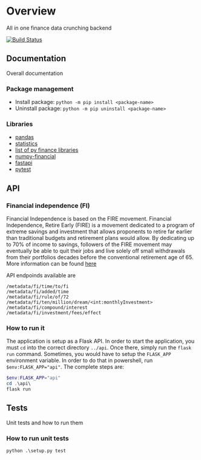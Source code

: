 # Overview

All in one finance data crunching backend

[![Build Status](https://gkamacharov.visualstudio.com/gkama-cicd/_apis/build/status/kamacharovs.aiof-metadata?branchName=master)](https://gkamacharov.visualstudio.com/gkama-cicd/_build/latest?definitionId=19&branchName=master)

## Documentation

Overall documentation

### Package management

- Install package: `python -m pip install <package-name>`
- Uninstall package: `python -m pip uninstall <package-name>`

### Libraries

- [pandas](https://pandas.pydata.org/docs/reference/index.html)
- [statistics](https://docs.python.org/3/library/statistics.html)
- [list of py finance libraries](https://github.com/wilsonfreitas/awesome-quant#python)
- [numpy-financial](https://numpy.org/numpy-financial/latest/)
- [fastapi](https://github.com/tiangolo/fastapi)
- [pytest](https://docs.pytest.org/en/stable/)

## API

### Financial independence (FI)

Financial Independence is based on the FIRE movement. Financial Independence, Retire Early (FIRE) is a movement dedicated to a program of extreme savings and investment that allows proponents to retire far earlier than traditional budgets and retirement plans would allow. By dedicating up to 70% of income to savings, followers of the FIRE movement may eventually be able to quit their jobs and live solely off small withdrawals from their portfolios decades before the conventional retirement age of 65. More information can be found [here](https://www.investopedia.com/terms/f/financial-independence-retire-early-fire.asp)

API endpoinds available are

```text
/metadata/fi/time/to/fi
/metadata/fi/added/time
/metadata/fi/rule/of/72
/metadata/fi/ten/million/dream/<int:monthlyInvestment>
/metadata/fi/compound/interest
/metadata/fi/investment/fees/effect
```

### How to run it

The application is setup as a Flask API. In order to start the application, you must `cd` into the correct directory `../api`. Once there, simply run the `flask run` command. Sometimes, you would have to setup the `FLASK_APP` environment variable. In order to do that in powershell, run `$env:FLASK_APP="api"`. The complete steps are:

```powershell
$env:FLASK_APP="api"
cd .\api\
flask run
```

## Tests

Unit tests and how to run them

### How to run unit tests

`python .\setup.py test`

